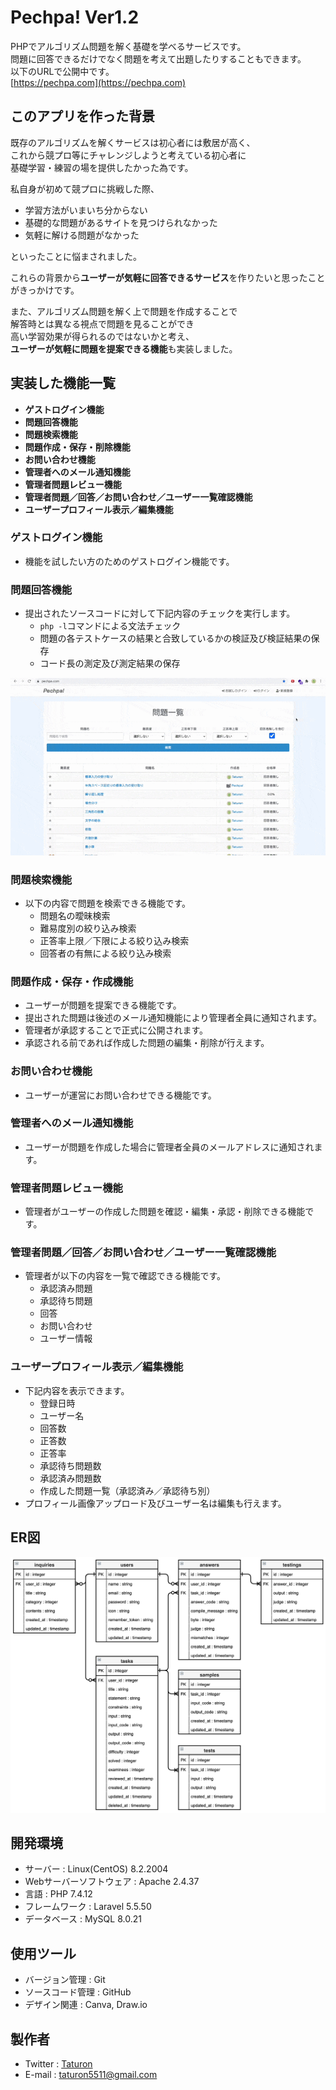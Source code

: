 # Pechpa! Ver1.2
PHPでアルゴリズム問題を解く基礎を学べるサービスです。<br>
問題に回答できるだけでなく問題を考えて出題したりすることもできます。<br>
以下のURLで公開中です。<br>
[https://pechpa.com](https://pechpa.com)

## このアプリを作った背景
既存のアルゴリズムを解くサービスは初心者には敷居が高く、<br>
これから競プロ等にチャレンジしようと考えている初心者に<br>
基礎学習・練習の場を提供したかった為です。

私自身が初めて競プロに挑戦した際、

- 学習方法がいまいち分からない
- 基礎的な問題があるサイトを見つけられなかった
- 気軽に解ける問題がなかった

といったことに悩まされました。

これらの背景から**ユーザーが気軽に回答できるサービス**を作りたいと思ったことがきっかけです。

また、アルゴリズム問題を解く上で問題を作成することで<br>
解答時とは異なる視点で問題を見ることができ<br>
高い学習効果が得られるのではないかと考え、<br>
**ユーザーが気軽に問題を提案できる機能**も実装しました。

## 実装した機能一覧
- **ゲストログイン機能**
- **問題回答機能**
- **問題検索機能**
- **問題作成・保存・削除機能**
- **お問い合わせ機能**
- **管理者へのメール通知機能**
- **管理者問題レビュー機能**
- **管理者問題／回答／お問い合わせ／ユーザー一覧確認機能**
- **ユーザープロフィール表示／編集機能**

### ゲストログイン機能
- 機能を試したい方のためのゲストログイン機能です。

### 問題回答機能
- 提出されたソースコードに対して下記内容のチェックを実行します。
	- `php -l`コマンドによる文法チェック
	- 問題の各テストケースの結果と合致しているかの検証及び検証結果の保存
	- コード長の測定及び測定結果の保存

<img alt="answer_demo" src="videos/answer_demo.gif">

### 問題検索機能
- 以下の内容で問題を検索できる機能です。
	- 問題名の曖昧検索
	- 難易度別の絞り込み検索
	- 正答率上限／下限による絞り込み検索
	- 回答者の有無による絞り込み検索

### 問題作成・保存・作成機能
- ユーザーが問題を提案できる機能です。
- 提出された問題は後述のメール通知機能により管理者全員に通知されます。
- 管理者が承認することで正式に公開されます。
- 承認される前であれば作成した問題の編集・削除が行えます。

### お問い合わせ機能
- ユーザーが運営にお問い合わせできる機能です。

### 管理者へのメール通知機能
- ユーザーが問題を作成した場合に管理者全員のメールアドレスに通知されます。

### 管理者問題レビュー機能
- 管理者がユーザーの作成した問題を確認・編集・承認・削除できる機能です。

### 管理者問題／回答／お問い合わせ／ユーザー一覧確認機能
- 管理者が以下の内容を一覧で確認できる機能です。
	- 承認済み問題
	- 承認待ち問題
	- 回答
	- お問い合わせ
	- ユーザー情報

### ユーザープロフィール表示／編集機能
- 下記内容を表示できます。
	- 登録日時
	- ユーザー名
	- 回答数
	- 正答数
	- 正答率
	- 承認待ち問題数
	- 承認済み問題数
	- 作成した問題一覧（承認済み／承認待ち別）
- プロフィール画像アップロード及びユーザー名は編集も行えます。

## ER図
![ER図](images/Pechpa_ER_Diagram_r1.png)

## 開発環境
- サーバー : Linux(CentOS) 8.2.2004
- Webサーバーソフトウェア : Apache 2.4.37
- 言語 : PHP 7.4.12
- フレームワーク : Laravel 5.5.50
- データベース : MySQL 8.0.21

## 使用ツール
- バージョン管理 : Git
- ソースコード管理 : GitHub
- デザイン関連 : Canva, Draw.io

## 製作者
- Twitter : [Taturon](https://twitter.com/_Taturon_)
- E-mail : taturon5511@gmail.com
